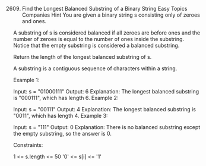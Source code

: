 2609. Find the Longest Balanced Substring of a Binary String
Easy
Topics
Companies
Hint
You are given a binary string s consisting only of zeroes and ones.

A substring of s is considered balanced if all zeroes are before ones and the number of zeroes is equal to the number of ones inside the substring. Notice that the empty substring is considered a balanced substring.

Return the length of the longest balanced substring of s.

A substring is a contiguous sequence of characters within a string.

 

Example 1:

Input: s = "01000111"
Output: 6
Explanation: The longest balanced substring is "000111", which has length 6.
Example 2:

Input: s = "00111"
Output: 4
Explanation: The longest balanced substring is "0011", which has length 4. 
Example 3:

Input: s = "111"
Output: 0
Explanation: There is no balanced substring except the empty substring, so the answer is 0.
 

Constraints:

1 <= s.length <= 50
'0' <= s[i] <= '1'